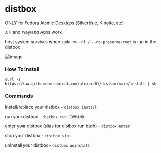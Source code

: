 # distbox

ONLY for Fedora Atomic Desktops (Silverblue, Kinoite, etc)

X11 and Wayland Apps work

host system survives when `sudo rm -rf / --no-preserve-root` is run in the distbox

![image](https://github.com/alexsch01/distbox/assets/5721147/93c4e810-bf76-4fde-b365-64a0140988b2)

### How To Install
```
curl -s https://raw.githubusercontent.com/alexsch01/distbox/main/install | sh
```

### Commands
install/replace your distbox - `distbox install`

run your distbox - `distbox run COMMAND`

enter your distbox (alias for distbox run bash) - `distbox enter`

stop your distbox - `distbox stop`

uninstall your distbox - `distbox uninstall`
